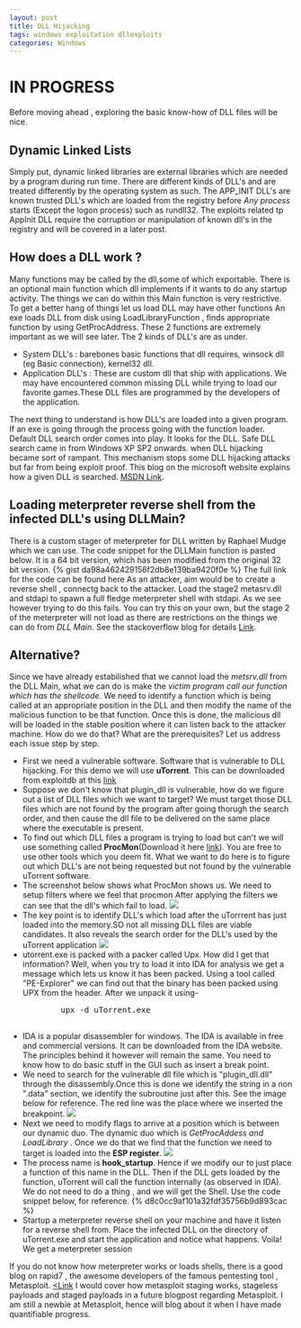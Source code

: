 ```yaml
---
layout: post
title: DLL Hijacking
tags: windows exploitation dllexploits
categories: Windows 
---
```

<body>
<h1 > IN PROGRESS </h1>
Before moving ahead , exploring the basic know-how of DLL files will be nice.
<h2>Dynamic Linked Lists</h2>
Simply put, dynamic linked libraries are external libraries which are needed by a program during run time. There are different kinds of DLL's and are treated differently by the operating system as such. The APP_INIT DLL's are known trusted DLL's which are loaded from the registry before <i>Any process</i> starts (Except the logon process) such as rundll32. The exploits related tp AppInit DLL require the corruption or manipulation of known dll's in the registry and will be covered in a later post.
<h2>How does a DLL work ? </h2>
Many functions may be called by the dll,some of which exportable. There is an optional main function which dll implements if it wants to do any startup activity. The things we can do within this Main function is very restrictive. To get a better hang of things let us load DLL may have other functions
An exe loads DLL from disk using LoadLibraryFunction , finds appropriate function by using GetProcAddress. These 2 functions are extremely important as we will see later. 
The 2 kinds of DLL's are as under.
<ul>
<li>
System DLL's : barebones basic functions that dll requires, winsock dll (eg Basic connection), kernel32 dll.
</li>
<li>Application DLL's : These are custom dll that ship with applications. We may have encountered common missing DLL while trying to load our favorite games.These DLL files are programmed by the developers of the application.
</li>
</ul>
The next thing to understand is how DLL's are loaded into a given program. 
If an exe is going through the process going with the function loader. Default DLL search order comes into play. It looks for the DLL. Safe DLL search came in from Windows XP SP2 onwards. when DLL hijacking became sort of rampant. This mechanism stops some DLL hijacking attacks but far from being exploit proof.
This blog on the microsoft website explains how a given DLL is searched. 
<a href="https://docs.microsoft.com/en-us/windows/desktop/Dlls/dynamic-link-library-search-order">MSDN Link</a>.  
<p>
<h2>
Loading meterpreter reverse shell from the infected DLL's using DLLMain?
</h2>
There is a custom stager of meterpreter for DLL written by Raphael Mudge which we can use. The code snippet for the DLLMain function is pasted below. It is a 64 bit version, which has been modified from the original 32 bit version. 
{% gist da98a462429156f2db8e139ba9420f0e %}
The full link for the code can be found here <a href="">
</a>
As an attacker, aim would be to create a reverse shell , connectg back to the attacker. Load the stage2 metasrv.dll and stdapi to spawn a full fledge meterpreter shell with stdapi. As we see however trying to do this fails. You can try this on your own, but the stage 2 of the meterpreter will not load as there are restrictions on the things we can do from <i>DLL Main</i>. See the stackoverflow blog for details
<a href="https://stackoverflow.com/questions/2674736/loading-a-dll-from-a-dll">Link</a>.
</p>

<p>
<h2>Alternative?</h2>
Since we have already estabilished that we cannot load the <i>metsrv.dll</i> from the DLL Main, what we can do is make the <i>victim program call our function which has the shellcode</i>. We need to identify a function which is being called at an appropriate position in the DLL and then modify the name of the malicious function to be that function. Once this is done, the malicious dll will be loaded in the stable position where it can listen back to the attacker machine.
How do we do that? What are the prerequisites? Let us address each issue step by step.
<br>
<ul>
<li>First we need a vulnerable software. Software that is vulnerable to DLL hijacking. For this demo we will use <b>uTorrent</b>. This can be downloaded from exploitdb at this <a href="https://www.exploit-db.com/exploits/14726">link</a>
</li>
<li>
	Suppose we don't know that plugin_dll is vulnerable, how do we figure out a list of DLL files which we want to target? We must target those DLL files which are not found by the program after going thorugh the search order, and then cause the dll file to be delivered on the same place where the executable is present. 
</li>
<li>
	To find out which DLL files a program is trying to load but can't we will use something called <b>ProcMon</b>(Download it here <a href="https://docs.microsoft.com/en-us/sysinternals/downloads/procmon">link</a>). You are free to use other tools which you deem fit. What we want to do here is to figure out which DLL's are not being requested but not found by the vulnerable uTorrent software.
</li>
<li>
	The screenshot below shows what ProcMon shows us. We need to setup filters where we feel that procmon
	After applying the filters we can see that the dll's which fail to load.
	<img src="../../public/img/cp1.PNG"/>
</li>
<li>
	The key point is to identify DLL's which load after the uTorrrent has just loaded into the memory.SO not all missing DLL files are viable candidates. It also reveals the search order for the DLL's used by the uTorrent application
	<img src="../../public/img/cp2.PNG"/>
</li>
<li>
	utorrent.exe is packed with a packer called Upx. How did I get that information? Well, when you try to load it into IDA for analysis we get a message which lets us know it has been packed. Using a tool called "PE-Explorer" we can find out that the binary has been packed using UPX from the header. After we unpack it using-
	<pre>
		upx -d uTorrent.exe
	</pre>
</li>
<li>
	IDA is a popular disassembler for windows. The IDA is available in free and commercial versions. It can be downloaded from the IDA website.  The principles behind it however will remain the same. You need to know how to do basic stuff in the GUI such as insert a break point.
</li>
<li>
	We need to search for the vulnerable dll file which is "plugin_dll.dll" through the disassembly.Once this is done we identify the string in a non ".data" section, we identify the subroutine just after this. See the image below for reference. The red line was the place where we inserted the breakpoint.
	<img src="../../public/img/breakpoint.PNG"/>
</li>
<li>
	Next we need to modify flags to arrive at a position which is between our dynamic duo.
	The dynamic duo which is <i> GetProcAddess and LoadLibrary </i>. Once we do that we find that the function we need to target is loaded into the <b>ESP register</b>. 
	<img src="../../public/img/cp3.PNG"/>
</li>
<li>
	The process name is <b>hook_startup</b>. Hence if we modify our to just place a function of this name in the DLL. Then if the DLL gets loaded by the function, uTorrent will call the function internally (as observed in IDA). We do not need to do a thing , and we will get the Shell. Use the code snippet below, for reference. 
	{% d8c0cc9af101a32fdf35756b9d893cac %}

</li>
<li>
	Startup a meterpreter reverse shell on your machine and have it listen for a reverse shell from. Place the infected DLL on the directory of uTorrent.exe and start the application and notice what happens. Voila! We get a meterpreter session
</li>
</ul>
</p>













If you do not know how meterpreter works or loads shells, there is a good blog on rapid7 , the awesome developers of the famous pentesting tool , Metasploit. 
<a href="https://blog.rapid7.com/2015/03/25/stageless-meterpreter-payloads/"><Link</a>
I would cover how metasploit staging works, stageless payloads and staged payloads in a future blogpost regarding Metasploit. I am still a newbie at Metasploit, hence will blog about it when I have made quantifiable progress.
</body>